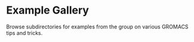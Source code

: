 # Example Gallery

Browse subdirectories for examples from the group on various GROMACS tips and tricks.
